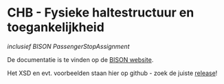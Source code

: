 # CHB - Fysieke haltestructuur en toegankelijkheid

*inclusief BISON PassengerStopAssignment*

De documentatie is te vinden op de [BISON website](http://bison.dova.nu/standaarden/CHB).

Het XSD en evt. voorbeelden staan hier op github - zoek de juiste [release](http://github.com/BISONNL/CHB/releases)!